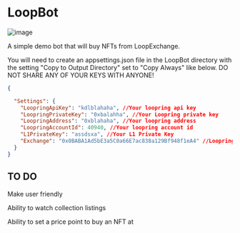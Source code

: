 # LoopBot
![image](https://github.com/fudgebucket27/LoopBot/assets/5258063/37b120f0-54a6-403c-9fb4-25ef88cdccad)

A simple demo bot that will buy NFTs from LoopExchange.

You will need to create an appsettings.json file in the LoopBot directory with the setting "Copy to Output Directory" set to "Copy Always" like below. DO NOT SHARE ANY OF YOUR KEYS WITH ANYONE!
```json
{

  "Settings": {
    "LoopringApiKey": "kdlblahaha", //Your loopring api key
    "LoopringPrivateKey": "0xbalahha", //Your Loopring private key
    "LoopringAddress": "0xblahaha", //Your loopring address
    "LoopringAccountId": 40940, //Your loopring account id
    "L1PrivateKey": "assdsxa", //Your L1 Private Key
    "Exchange": "0x0BABA1Ad5bE3a5C0a66E7ac838a129Bf948f1eA4" //Loopring Exchange address
  }
}
```

## TO DO
Make user friendly

Ability to watch collection listings

Ability to set a price point to buy an NFT at

